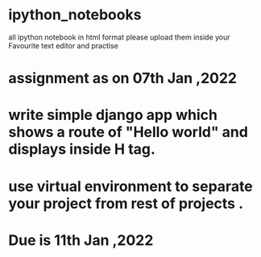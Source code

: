 # ipython_notebooks
all ipython notebook in html format
please upload them inside your Favourite text editor and practise



# assignment as on 07th Jan ,2022
# write simple django app which shows a route of "Hello world" and displays inside H tag. 
# use virtual environment to separate your project from rest of projects .
# Due is 11th Jan ,2022
